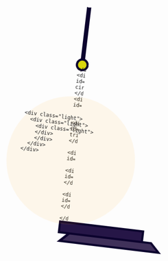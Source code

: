 
<html>
<head>
    <title></title>
    <meta http-equiv="refresh" content="10">
</head>
<body>
<div id="work">
  <div id="wire"></div>
  <div id="fanos">
    <div id="small-dark_circle">

    </div>
    <div id="half-circle"></div>
    <div id="circle_light">
  
      <div id="top-triangle"></div>
      <div id="box_body">
        <div id="black_col"></div>
       <div id="candel"></div>
      </div>

<div id="final">
        <div id="line"></div>
        <div id="last-triangle"></div>
      </div>
    </div>
  </div>
  <div class="light" id="light_c">
    
    <div class="light">
      <div class="light">
        <div class="light">
        </div>
        </div>
      </div>
    </div>
  </div>
<!--         <h1 style="color:aliceblue; margin-left: 44%; font-size: xxx-large;"  >رمضان كريم</h1> -->

  <div>
  
  </div>


<style>
  * {
padding: 0;
margin: 0;
outline: none;
-webkit-box-sizing: border-box;
-moz-box-sizing: border-box;
box-sizing: border-box;
}

body {

 background-image: url(bg.png);

 
}



#work {
width: 300px;
margin: 0 auto;
position: relative;
top: -20px;
-webkit-animation-name: routate;
-webkit-animation-duration: 4s;
-webkit-animation-iteration-count: infinite;
animation-name: routate;
animation-duration: 5s;
animation-iteration-count: infinite;
}

@-webkit-keyframes routate {
0% {
  -webkit-transform: rotate(7deg);
  -ms-transform: rotate(7deg);
  transform: rotate(7deg);
}
50% {
  -webkit-transform: rotate(-7deg);
  -ms-transform: rotate(-7deg);
  transform: rotate(-7deg);
}
100% {
  -webkit-transform: rotate(7deg);
  -ms-transform: rotate(7deg);
  transform: rotate(7deg);
}
}

@keyframes routate {
0% {
  -webkit-transform: rotate(7deg);
  -ms-transform: rotate(7deg);
  transform: rotate(7deg);
}
50% {
  -webkit-transform: rotate(-7deg);
  -ms-transform: rotate(-7deg);
  transform: rotate(-7deg);
}
100% {
  -webkit-transform: rotate(7deg);
  -ms-transform: rotate(7deg);
  transform: rotate(7deg);
}
}

#work #wire {
margin: 0 auto;
height: 130px;
width: 10px;
background: #7b3bfb;
border: 5px #0c032e solid;
}

#work #light_c {
position: absolute;
z-index: 5;
bottom: 0;
height: 300px;
}

#work .light {
width: 100%;
height: 100%;
padding: 30px;
margin: 0 auto;
background: rgba(255, 155, 0, 0.08);
-webkit-border-radius: 100%;
-moz-border-radius: 100%;
border-radius: 100%;
-webkit-animation-name: flash;
-webkit-animation-duration: 4s;
-webkit-animation-iteration-count: infinite;
animation-name: flash;
animation-duration: 1s;
animation-iteration-count: infinite;
}

@-webkit-keyframes flash {
0% {
  background: rgba(255, 155, 0, 0.08);
}
50% {
  background: rgba(255, 155, 0, 0.04);
}
100% {
  background: rgba(255, 155, 0, 0.08);
}
}

@keyframes flash {
0% {
  background: rgba(255, 155, 0, 0.08);
}
50% {
  background: rgba(255, 155, 0, 0.04);
}
100% {
  background: rgba(255, 155, 0, 0.08);
}
}

#fanos {
height: 380px;
padding: 10px;
margin: 0 auto;
position: relative;
top: -20px;
}

#small-dark_circle {
margin: 0 auto;
width: 30px;
height: 30px;
-webkit-border-radius: 100%;
-moz-border-radius: 100%;
border-radius: 100%;
background: #d9d60c;
border: 5px #0c032e solid;
position: relative;
z-index: 5;
}

#half-circle {
width: 120px;
height: 120px;
position: absolute;
top: 25px;
left: 50%;
-webkit-transform: translateX(-50%);
-ms-transform: translateX(-50%);
transform: translateX(-50%);
z-index: 1;
-webkit-border-radius: 100%;
-moz-border-radius: 100%;
border-radius: 100%;
background: #5b3281;
border: 5px #0c032e solid;
}

#circle_light {
margin: 0 auto;
position: relative;
top: 50px;
z-index: 3;
}

#line {
margin: 0 auto;
width: 200px;
height: 30px;
padding-top: 3px;
background: #261647;
border: 5px #0c032e solid;
overflow: hidden;
text-align: center;
}

#line .ball {
width: 15px;
height: 15px;
margin: auto 5px;
display: inline-block;
-webkit-border-radius: 100%;
-moz-border-radius: 100%;
border-radius: 100%;
background: #40315a;
border: 5px #0c032e solid;
}

#top-triangle {
margin: 0 auto;
width: 210px;
height: 0;
border-left: 25px transparent solid;
border-right: 25px transparent solid;
border-bottom: 30px #0c032e solid;
position: relative;
top: -5px;
}

#top-triangle:after {
content: '';
display: block;
position: absolute;
z-index: 3;
left: 50%;
-webkit-transform: translateX(-50%);
-ms-transform: translateX(-50%);
transform: translateX(-50%);
top: 5px;
width: 155px;
height: 0;
border-left: 15px transparent solid;
border-right: 15px transparent solid;
border-bottom: 20px #40315a solid;
}

#box_body {
width: 170px;
margin: 0 auto;
height: 180px;
background: rgba(255, 255, 255, 0.1);
position: relative;
top: -10px;
z-index: 1;
border: 5px #0c032e solid;
}

#box_body #candel {
height: 60px;
width: 30px;
background: #ffffff;
border: 5px #0c032e solid;
border-bottom: 0;
position: absolute;
z-index: 1;
left: 65px;
bottom: 0;
}

#box_body #candel:after {
content: '';
display: block;
margin: 0 auto;
position: relative;
top: -20px;
width: 10px;
height: 15px;
-webkit-border-radius: 100%;
-moz-border-radius: 100%;
border-radius: 100%;
background: #ff9b00;
border: 5px #0c032e solid;
}

#box_body #black_col {
margin: 0 auto;
width: 90px;
height: 170px;
border-left: 5px #0c032e solid;
border-right: 5px #0c032e solid;
position: relative;
z-index: 2;
background: rgba(255, 255, 255, 0.1);
}

#final {
position: relative;
z-index: 4;
top: -15px;
}

#last-triangle {
margin: 0 auto;
width: 245px;
height: 0;
border-left: 25px transparent solid;
border-right: 25px transparent solid;
border-bottom: 25px #0c032e solid;
position: relative;
top: -5px;
}

#last-triangle:after {
content: '';
display: block;
position: absolute;
z-index: 3;
left: 50%;
-webkit-transform: translateX(-50%);
-ms-transform: translateX(-50%);
transform: translateX(-50%);
top: 5px;
width: 190px;
height: 0;
border-left: 15px transparent solid;
border-right: 15px transparent solid;
border-bottom: 15px #40315a solid;
}
